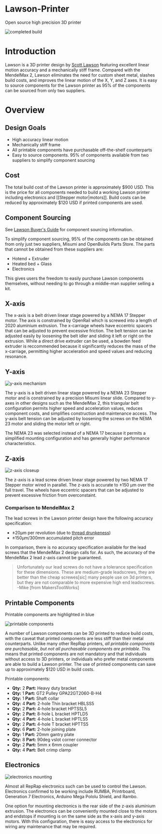 # Lawson-Printer
Open source high precision 3D printer

![completed build](build-manual/build-photos/completed-build-small.png)

# Introduction
Lawson is a 3D printer design by [Scott Lawson](https://github.com/scottlawsonbc) featuring excellent linear motion accuracy and a mechanically stiff frame. Compared with the MendelMax 2, Lawson eliminates the need for custom sheet metal, slashes build costs, and improves the linear motion of the X, Y, and Z axes. It is easy to source components for the Lawson printer as 95% of the components can be sourced from only two suppliers.

# Overview

## Design Goals
* High accuracy linear motion
* Mechanically stiff frame
* All printable components have purchasable off-the-shelf counterparts
* Easy to source components. 95% of components available from two suppliers to simplify component sourcing

## Cost
The total build cost of the Lawson printer is approximately $900 USD. This is the price for all components needed to build a working Lawson printer including electronics and [[Stepper motor|motors]]. Build costs can be reduced by approximately $120 USD if printed components are used.

## Component Sourcing
See [Lawson Buyer's Guide](http://reprap.org/wiki/Lawson_Buyers_Guide) for component sourcing information.

To simplify component sourcing, 95% of the components can be obtained from only just two suppliers, Misumi and OpenBuilds Parts Store. The parts that cannot be obtained from these suppliers are:
* Hotend + Extruder
* Heated bed + Glass
* Electronics

This gives users the freedom to easily purchase Lawson components themselves, without needing to go through a middle-man supplier selling a kit. 

## X-axis
The x-axis is a belt driven linear stage powered by a NEMA 17 Stepper motor. The axis is constrained by OpenRail which is screwed into a length of 2020 aluminium extrusion. The x-carriage wheels have eccentric spacers that can be adjusted to prevent excessive friction. The belt tension can be adjusted easily by loosening the belt idler and sliding it left or right on the extrusion. While a direct drive extruder can be used, a bowden feed extruder is reccommended because it significantly reduces the mass of the x-carriage, permitting higher acceleration and speed values and reducing resonance.

## Y-axis

![y-axis mechanism](build-manual/renders/y-axis-overview-small.png)

The y-axis is a belt driven linear stage powered by a NEMA 23 Stepper motor and is constrained by a precision Misumi linear slide. Compared to y-axes in other designs such as the MendelMax 2, this triangular belt configuration permits higher speed and acceleration values, reduces component costs, and simplifies construction and maintenance access. The y-axis belt tension can be adjusted by loosening the screws on the NEMA 23 motor and sliding the motor left or right.

The NEMA 23 was selected instead of a NEMA 17 because it permits a simplified mounting configuration and has generally higher performance characteristics.

## Z-axis
![z-axis closeup](build-manual/renders/z-axis-closeup-small.png)

The z-axis is a lead screw driven linear stage powered by two NEMA 17 Stepper motor wired in parallel. The z-axis is accurate to ±150 µm over the full travel. The wheels have eccentric spacers that can be adjusted to prevent excessive friction from overconstaint. 

### Comparison to MendelMax 2
The lead screws in the Lawson printer design have the following accuracy specification:
* ±20µm per revolution (due to [thread drunkeness](http://www.deterco.com/tech_info/conversion/helical.htm))
* ±150µm/300mm accumulated pitch error

In comparison, there is no accuracy specification available for the lead screws that the MendelMax 2 design calls for. As such, the accuracy of the MendelMax 2 lead z-axis cannot be guaranteed.

> Unfortunately our lead screws do not have a tolerance specification for these dimensions. These are medium-grade leadscrews, they are better than the cheap screwes[sic] many people use on 3d printers, but they are not comparable to more expensive high end leadscrews. -Mike [from MakersToolWorks]

## Printable Components
Printable components are highlighted in blue

![printable components](build-manual/renders/printable-components-small.png)

A number of Lawson components can be 3D printed to reduce build costs, with the caveat that printed components are less stiff than their metal counterparts. Unlike many other RepRap printers, *all printable components are purchasable, but not all purchasable components are printable*. This means that printed components are not mandatory and that individuals without access to 3D printers, or individuals who prefer metal components are able to build a Lawson printer. The use of printed components can save up to approximately $120 USD in build costs.

Printable components:
* **Qty:** 2 **Part:** Heavy duty bracket
* **Qty:** 1 **Part:** GT2 Pulley GPA22GT2060-B-H4
* **Qty:** 1 **Part:** Shaft collar
* **Qty:** 4 **Part:** 2-hole Thin bracket HBLSS5
* **Qty:** 2 **Part:** 4-hole bracket HPTSSL5
* **Qty:** 2 **Part:** 8-hole L bracket HPTLD5
* **Qty:** 4 **Part:** 4-hole L bracket HPTLS5
* **Qty:** 2 **Part:** 4-hole T bracket HPTTS5
* **Qty:** 6 **Part:** 2-hole joining plate
* **Qty:** 1 **Part:** 20mm gantry plate
* **Qty:** 8 **Part:** 90deg vslot corner connector
* **Qty:** 2 **Part:** 5mm x 6mm coupler
* **Qty:** 4 **Part:** Belt crimp clamp

## Electronics
![electronics mounting](build-manual/renders/electronics-mounting-small.png)

Almost all RepRap electronics such can be used to control the Lawson. Electronics confirmed to be working include RUMBA, Printrboard, Generation 7 Electronics, Arduino Mega Pololu Shield, and Rambo.

One option for mounting electronics is the rear side of the z-axis aluminium extrusion. The electronics can be conveniently mounted close to the motors and endstops if mounting is on the same side as the x-axis and y-axis motors. With this configuration, there is easy access to the electronics for wiring any maintenance that may be required.
